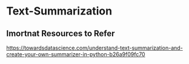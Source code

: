 # Text-Summarization
## Imortnat Resources to Refer
https://towardsdatascience.com/understand-text-summarization-and-create-your-own-summarizer-in-python-b26a9f09fc70
